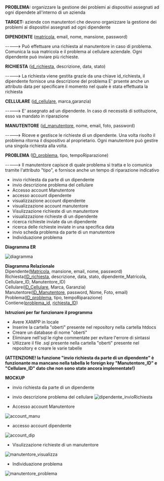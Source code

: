 **PROBLEMA:**
organizzare la gestione dei problemi ai dispositivi assegnati ad ogni dipendete all'interno di un azienda 

**TARGET:**
aziende con manutentori  che devono organizzare la gestione dei problemi ai dispositivi assegnati ad ogni dipendente


**DIPENDENTE**
(<ins>matricola</ins>, email, nome, mansione, password)

-----> Può effettuare una richiesta al manutentore in caso di problema.
       Comunica la sua matricola e  il problema al cellulare aziendale.
       Ogni dipendente può inviare più richieste.
       
**RICHIESTA**
(<ins>id_richiesta</ins>, descrizione, data, stato)

-----> La richiesta viene gestita grazie da una chiave id_richiesta, il dipendente fornisce una descrizione del problema 
       E' prsente anche un attributo data per specificare il momento nel quale è stata effettuata la richiesta
       
**CELLULARE**
(<ins>id_cellulare</ins>, marca,garanzia)

----->  E' assegnato ad un dipendente. In caso di necessità di sotituzione, esso va mandato in riparazione

**MANUTENTORE**
(<ins>id_manutentore</ins>, nome, email, foto, password)

----->  Riceve e gestisce le richieste di un dipendente. Una volta risolto il problema ritorna il dispositivo al proprietario.
        Ogni manutentore può gestire una singola richiesta alla volta.

**PROBLEMA**
(<ins>ID_problema</ins>, tipo, tempoRiparazione)

-----> Il manutentore capisce di quale problema si tratta e lo comunica tramite l'attributo "tipo", e fornisce anche un tempo di riparazione 
       indicativo

- invio richiesta da parte di un dipendente
- invio descrizione problema del cellulare
- Accesso account Manutentore
- accesso account dipendente
- visualizzazione account dipendente
- visualizzazione account manutentore
- Visulizzazione richieste di un manutentore
- visualizzazione richieste di un dipendente
- ricerca richieste inviate da un dipendente
- ricerca delle richieste inviate in una specifica data
- invio scheda problema da parte di un manutentore
- Individuazione problema


**Diagramma ER**

![diagramma](https://github.com/ObertiFabio/assistenzaTelefoni/assets/101709153/116f37ac-caee-4896-a571-01fc445ecf40)




**Diagramma Relazionale**<br>
Dipendente(<ins>Matricola</ins>, mansione, email, nome, password)<br>
Richiesta(<ins>ID_richiesta</ins>, descrizione, data, stato, dipendente_Matricola, Cellulare_ID, Manutentore_ID)<br>
Cellulare(<ins>ID_Cellulare</ins>, Marca, Garanzia)<br>
Manutentore(<ins>ID_Manutentore</ins>, password, Nome, Foto, email)<br>
Problema(<ins>ID_problema</ins>, tipo, tempoRiparazione)<br>
Contiene(<ins>problema_id</ins>, <ins>richiesta_ID</ins>)<br>

**Istruzioni per far funzionare il programma**
- Avere XAMPP in locale
- Inserire la cartella "oberti" presente nel repository nella cartella htdocs
- Creare un database di nome "oberti"
- Eliminare nell'sql le righe commentate per evitare l'errore di sintassi 
- Utlizzare il file .sql presente nella cartella "oberti" presente nel repository e creare le varie tabelle

  
**(ATTENZIONE! la funzione "invio richiesta da parte di un dipendente" è funzionante ma mancano nella tabella le foreign key "Manutentore_ID" e "Cellulare_ID" dato che non sono state ancora implementate!)**


**MOCKUP**
- invio richiesta da parte di un dipendente
- invio descrizione problema del cellulare
![dipendente_invioRichiesta](https://github.com/ObertiFabio/assistenzaTelefoni/assets/101709153/5fdf8e96-3c27-4027-8af0-f4aa442c16e7)

- Accesso account Manutentore

![account_manu](https://github.com/ObertiFabio/assistenzaTelefoni/assets/101709153/eba1c1b1-f396-44f4-8528-e8cef579c067)

- accesso account dipendente
  
![account_dip](https://github.com/ObertiFabio/assistenzaTelefoni/assets/101709153/61fe4b1b-7bdb-48ad-a124-bea73aaf2b6a)


- Visulizzazione richieste di un manutentore
 

![manutentore_visualizza](https://github.com/ObertiFabio/assistenzaTelefoni/assets/101709153/d0c75998-08f1-4078-bba1-4ef4732f35c2)


- Individuazione problema

 ![manutentore_problema](https://github.com/ObertiFabio/assistenzaTelefoni/assets/101709153/67c49ef5-c522-4d15-b5bd-e3465b365882)



